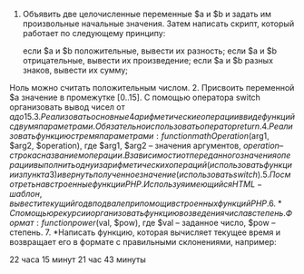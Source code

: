 1. Объявить две целочисленные переменные $a и $b и задать им произвольные начальные значения. Затем написать скрипт, который работает по следующему принципу:

    если $a и $b положительные, вывести их разность;
    если $а и $b отрицательные, вывести их произведение;
    если $а и $b разных знаков, вывести их сумму;

Ноль можно считать положительным числом.
2. Присвоить переменной $а значение в промежутке [0..15]. С помощью оператора switch организовать вывод чисел от $a до 15.
3. Реализовать основные 4 арифметические операции в виде функций с двумя параметрами. Обязательно использовать оператор return.
4. Реализовать функцию с тремя параметрами: function mathOperation($arg1, $arg2, $operation), где $arg1, $arg2 – значения аргументов, $operation – строка с названием операции. В зависимости от переданного значения операции выполнить одну из арифметических операций (использовать функции из пункта 3) и вернуть полученное значение (использовать switch).
5. Посмотреть на встроенные функции PHP. Используя имеющийся HTML-шаблон, вывести текущий год в подвале при помощи встроенных функций PHP.
6. *С помощью рекурсии организовать функцию возведения числа в степень. Формат: function power($val, $pow), где $val – заданное число, $pow – степень.
7. *Написать функцию, которая вычисляет текущее время и возвращает его в формате с правильными склонениями, например:

22 часа 15 минут
21 час 43 минуты
